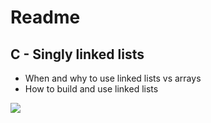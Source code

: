 <h1>Readme</h1>
<h2>C - Singly linked lists</h2>
<ul>
<li>When and why to use linked lists vs arrays</li>
<li>How to build and use linked lists</li>
</ul>
<a href="https://www.holbertonschool.com/"><img src="https://www.holbertonschool.com/assets/holberton-logo-1cc451260ca3cd297def53f2250a9794810667c7ca7b5fa5879a569a457bf16f.png" /></a>
